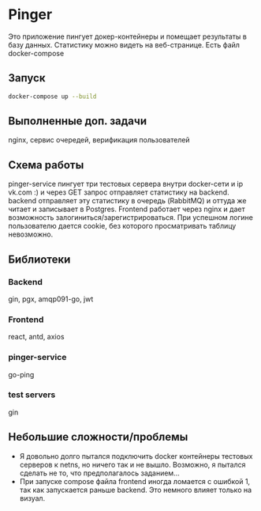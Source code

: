# Pinger
Это приложение пингует докер-контейнеры и помещает результаты в базу данных. Статистику можно видеть на веб-странице. Есть файл docker-compose
## Запуск
```bash
docker-compose up --build
```
## Выполненные доп. задачи
nginx, сервис очередей, верификация пользователей
## Схема работы
pinger-service пингует три тестовых сервера внутри docker-сети и ip vk.com :) и через GET запрос отправляет статистику на backend. backend отправляет эту статистику в очередь (RabbitMQ) и оттуда же читает и записывает в Postgres. Frontend работает через nginx и дает возможность залогиниться/зарегистрироваться. При успешном логине пользователю дается cookie, без которого просматривать таблицу невозможно.


## Библиотеки
### Backend
gin, pgx, amqp091-go, jwt
### Frontend
react, antd, axios
### pinger-service
go-ping
### test servers
gin

## Небольшие сложности/проблемы
* Я довольно долго пытался подключить docker контейнеры тестовых серверов к netns, но ничего так и не вышло. Возможно, я пытался сделать не то, что предполагалось заданием...
* При запуске compose файла frontend иногда ломается с ошибкой 1, так как запускается раньше backend. Это немного влияет только на визуал.
